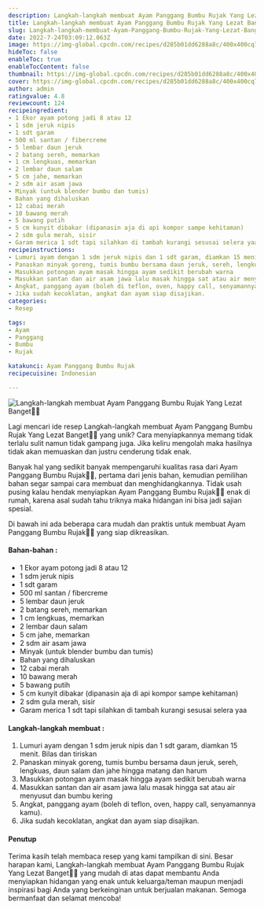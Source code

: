 ```yaml
---
description: Langkah-langkah membuat Ayam Panggang Bumbu Rujak Yang Lezat Banget"
title: Langkah-langkah membuat Ayam Panggang Bumbu Rujak Yang Lezat Banget
slug: Langkah-langkah-membuat-Ayam-Panggang-Bumbu-Rujak-Yang-Lezat-Banget
date: 2022-7-24T03:09:12.063Z
image: https://img-global.cpcdn.com/recipes/d285b01dd6288a8c/400x400cq70/photo.jpg
hideToc: false
enableToc: true
enableTocContent: false
thumbnail: https://img-global.cpcdn.com/recipes/d285b01dd6288a8c/400x400cq70/photo.jpg
cover: https://img-global.cpcdn.com/recipes/d285b01dd6288a8c/400x400cq70/photo.jpg
author: admin
ratingvalue: 4.8
reviewcount: 124
recipeingredient:
- 1 Ekor ayam potong jadi 8 atau 12
- 1 sdm jeruk nipis
- 1 sdt garam
- 500 ml santan / fibercreme
- 5 lembar daun jeruk
- 2 batang sereh, memarkan
- 1 cm lengkuas, memarkan
- 2 lembar daun salam
- 5 cm jahe, memarkan
- 2 sdm air asam jawa
- Minyak (untuk blender bumbu dan tumis)
- Bahan yang dihaluskan
- 12 cabai merah
- 10 bawang merah
- 5 bawang putih
- 5 cm kunyit dibakar (dipanasin aja di api kompor sampe kehitaman)
- 2 sdm gula merah, sisir
- Garam merica 1 sdt tapi silahkan di tambah kurangi sesusai selera yaa
recipeinstructions:
- Lumuri ayam dengan 1 sdm jeruk nipis dan 1 sdt garam, diamkan 15 menit. Bilas dan tiriskan
- Panaskan minyak goreng, tumis bumbu bersama daun jeruk, sereh, lengkuas, daun salam dan jahe hingga matang dan harum
- Masukkan potongan ayam masak hingga ayam sedikit berubah warna
- Masukkan santan dan air asam jawa lalu masak hingga sat atau air menyusut dan bumbu kering
- Angkat, panggang ayam (boleh di teflon, oven, happy call, senyamannya kamu).
- Jika sudah kecoklatan, angkat dan ayam siap disajikan.
categories:
- Resep

tags:
- Ayam
- Panggang
- Bumbu
- Rujak

katakunci: Ayam Panggang Bumbu Rujak
recipecuisine: Indonesian

---
```


![Langkah-langkah membuat Ayam Panggang Bumbu Rujak Yang Lezat Banget👩‍🍳](https://img-global.cpcdn.com/recipes/d285b01dd6288a8c/400x400cq70/photo.jpg)

Lagi mencari ide resep Langkah-langkah membuat Ayam Panggang Bumbu Rujak Yang Lezat Banget👩‍🍳 yang unik? Cara menyiapkannya memang tidak terlalu sulit namun tidak gampang juga. Jika keliru mengolah maka hasilnya tidak akan memuaskan dan justru cenderung tidak enak.

Banyak hal yang sedikit banyak mempengaruhi kualitas rasa dari Ayam Panggang Bumbu Rujak👩‍🍳, pertama dari jenis bahan, kemudian pemilihan bahan segar sampai cara membuat dan menghidangkannya. Tidak usah pusing kalau hendak menyiapkan Ayam Panggang Bumbu Rujak👩‍🍳 enak di rumah, karena asal sudah tahu triknya maka hidangan ini bisa jadi sajian spesial.

Di bawah ini ada beberapa cara mudah dan praktis untuk membuat Ayam Panggang Bumbu Rujak👩‍🍳 yang siap dikreasikan.

<!--inarticleads1-->

#### Bahan-bahan :

- 1 Ekor ayam potong jadi 8 atau 12
- 1 sdm jeruk nipis
- 1 sdt garam
- 500 ml santan / fibercreme
- 5 lembar daun jeruk
- 2 batang sereh, memarkan
- 1 cm lengkuas, memarkan
- 2 lembar daun salam
- 5 cm jahe, memarkan
- 2 sdm air asam jawa
- Minyak (untuk blender bumbu dan tumis)
- Bahan yang dihaluskan
- 12 cabai merah
- 10 bawang merah
- 5 bawang putih
- 5 cm kunyit dibakar (dipanasin aja di api kompor sampe kehitaman)
- 2 sdm gula merah, sisir
- Garam merica 1 sdt tapi silahkan di tambah kurangi sesusai selera yaa

<!--inarticleads2-->

#### Langkah-langkah membuat :

1. Lumuri ayam dengan 1 sdm jeruk nipis dan 1 sdt garam, diamkan 15 menit. Bilas dan tiriskan
1. Panaskan minyak goreng, tumis bumbu bersama daun jeruk, sereh, lengkuas, daun salam dan jahe hingga matang dan harum
1. Masukkan potongan ayam masak hingga ayam sedikit berubah warna
1. Masukkan santan dan air asam jawa lalu masak hingga sat atau air menyusut dan bumbu kering
1. Angkat, panggang ayam (boleh di teflon, oven, happy call, senyamannya kamu).
1. Jika sudah kecoklatan, angkat dan ayam siap disajikan.

#### Penutup

Terima kasih telah membaca resep yang kami tampilkan di sini. Besar harapan kami, Langkah-langkah membuat Ayam Panggang Bumbu Rujak Yang Lezat Banget👩‍🍳 yang mudah di atas dapat membantu Anda menyiapkan hidangan yang enak untuk keluarga/teman maupun menjadi inspirasi bagi Anda yang berkeinginan untuk berjualan makanan. Semoga bermanfaat dan selamat mencoba!